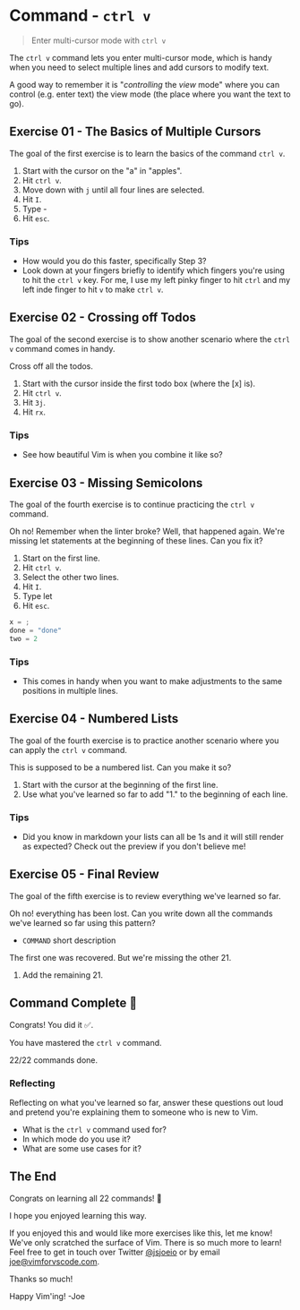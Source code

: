 # Command - `ctrl v`

> Enter multi-cursor mode with `ctrl v`

The `ctrl v` command lets you enter multi-cursor mode, which is handy when you need to select multiple lines and add cursors to modify text.

A good way to remember it is "*controlling* the *view* mode" where you can control (e.g. enter text) the view mode (the place where you want the text to go).

## Exercise 01  - The Basics of Multiple Cursors

The goal of the first exercise is to learn the basics of the command `ctrl v`.

1. Start with the cursor on the "a" in "apples".
2. Hit `ctrl v`.
3. Move down with `j` until all four lines are selected.
4. Hit `I`.
5. Type -
6. Hit `esc`.

<!-- Text for exercise starts

Shopping List
apples
bananas
carrots
celery

Text for exercise ends -->

### Tips

- How would you do this faster, specifically Step 3?
- Look down at your fingers briefly to identify which fingers you're using to hit the `ctrl v` key. For me, I use my left pinky finger to hit `ctrl` and my left inde finger to hit `v` to make `ctrl v`.

## Exercise 02 - Crossing off Todos

The goal of the second exercise is to show another scenario where the `ctrl v` command comes in handy.

Cross off all the todos.

1. Start with the cursor inside the first todo box (where the [x] is).
2. Hit `ctrl v`.
3. Hit `3j`.
4. Hit `rx`.

<!-- Text for exercise starts

Todo List
- [ ] Download VSCode
- [ ] Download Vim extension
- [ ] Learn Vim
- [ ] Excel in the world

Text for exercise ends -->

### Tips

- See how beautiful Vim is when you combine it like so?

## Exercise 03  - Missing Semicolons

The goal of the fourth exercise is to continue practicing the `ctrl v` command.

Oh no! Remember when the linter broke? Well, that happened again. We're missing let statements at the beginning of these lines. Can you fix it?

1. Start on the first line.
2. Hit `ctrl v`.
3. Select the other two lines.
4. Hit `I`.
5. Type let
6. Hit `esc`.

<!-- Text for exercise starts -->

```javascript
x = ;
done = "done"
two = 2
```

<!-- Text for exercise ends -->

### Tips

- This comes in handy when you want to make adjustments to the same positions in multiple lines.

## Exercise 04 - Numbered Lists

The goal of the fourth exercise is to practice another scenario where you can apply the `ctrl v` command.

This is supposed to be a numbered list. Can you make it so?

1. Start with the cursor at the beginning of the first line.
2. Use what you've learned so far to add "1." to the beginning of each line.

<!-- Text for exercise starts

Do this first
Then this.
After that, do this.
Then this.

Text for exercise ends -->

### Tips

- Did you know in markdown your lists can all be 1s and it will still render as expected? Check out the preview if you don't believe me!

## Exercise 05 - Final Review

The goal of the fifth exercise is to review everything we've learned so far.

Oh no! everything has been lost. Can you write down all the commands we've learned so far using this pattern?

- `COMMAND` short description

The first one was recovered. But we're missing the other 21.

1. Add the remaining 21.

<!-- Text for exercise starts

- `h` move left toward the *house*v

Text for exercise ends -->

## Command Complete 🎉

Congrats! You did it ✅.

You have mastered the `ctrl v` command.

22/22 commands done.

### Reflecting

Reflecting on what you've learned so far, answer these questions out loud and pretend you're explaining them to someone who is new to Vim.

- What is the `ctrl v` command used for?
- In which mode do you use it?
- What are some use cases for it?

## The End

Congrats on learning all 22 commands! 🎉

I hope you enjoyed learning this way.

If you enjoyed this and would like more exercises like this, let me know! We've only scratched the surface of Vim. There is so much more to learn! Feel free to get in touch over Twitter [@jsjoeio](https://twitter.com/messages/compose?recipient_id=1567529924&text=Hi!%20I%20wanted%20to%20get%20in%20touch%20about%20your%20Vim%20for%20VSCode%20course.) or by email [joe@vimforvscode.com](mailto:joe@vimforvscode.com).

Thanks so much!

Happy Vim'ing!
-Joe